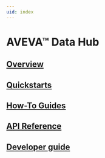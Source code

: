 ```yaml
---
uid: index
---
```


# AVEVA™ Data Hub

## [Overview](xref:WhatIsADH)

## [Quickstarts](xref:CreateTrendSession)

## [How-To Guides](xref:CreateConfigureAsset)

## [API Reference](xref:osisoftCloudServices)

## [Developer guide](xref:lp-dev-guide)

